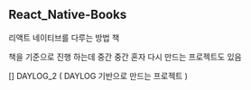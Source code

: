## React_Native-Books

리액트 네이티브를 다루는 방법 책

책을 기준으로 진행 하는데 중간 중간 혼자 다시 만드는 프로젝트도 있음

[] DAYLOG_2 ( DAYLOG 기반으로 만드는 프로젝트 )
